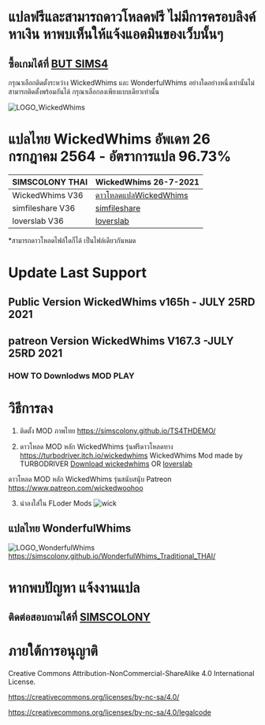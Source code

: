 
# แปลฟรีและสามารถดาวโหลดฟรี ไม่มีการครอบลิงค์หาเงิน หาพบเห็นให้แจ้งแอดมินของเว็บนั้นๆ
## ซื้อเกมได้ที่ [BUT SIMS4](https://www.cdkeys.com/pc/games/the-sims-4-standard-edition-pc-cd-key-origin?mw_aref=simscolony)

กรุณาเลือกติดตั้งระหว่าง WickedWhims และ WonderfulWhims อย่างใดอย่างหนึ่งเท่านั้นไม่สามารถติดตั้งพร้อมกันได้
กรุณาเลือกลงเพียงแบบเดียวเท่านั้น

![LOGO_WickedWhims](https://img.itch.zone/aW1nLzMzMDExODAucG5n/original/mSNqg3.png)

# แปลไทย WickedWhims อัพเดท 26 กรกฎาคม 2564 - อัตราการแปล 96.73%

| SIMSCOLONY THAI| WickedWhims 26-7-2021|
| ------------- | ------------- |
| WickedWhims V36| [ดาวโหลดแปลWickedWhims](https://github.com/simscolony/WickedWhims_Traditional_THAI/raw/master/%5BSIMSCOLONY%5DWickedWhims_TH_V36.package) |
| simfileshare V36| [simfileshare](http://www.simfileshare.net/download/2615211/) |
| loverslab V36| [loverslab](https://www.loverslab.com/files/file/5755-sims-4-wickedwhims-thai-locallization-support-v165e%C2%A0-june-10th-2021/) |

*สามารถดาวโหลดไฟล์ใดก็ได้ เป็นไฟล์เดียวกันหมด
# Update Last Support 
## Public Version WickedWhims v165h - JULY 25RD 2021
##  patreon Version WickedWhim﻿s V167.3 -JULY 25RD 2021
### HOW TO Downlodws MOD PLAY 

# วิธีการลง
1. ติดตั้ง MOD ภาพไทย
https://simscolony.github.io/TS4THDEMO/

2. ดาวโหลด MOD หลัก WickedWhims  รุ่นฟรีดาวโหลดทาง
https://turbodriver.itch.io/wickedwhims
WickedWhims Mod made by TURBODRIVER   [Download wickedwhims](https://wickedwhimsmod.com/download/) OR
[loverslab](https://www.loverslab.com/files/file/5755-sims-4-thai-translation-for-wickedwhims-435140c-16-april-2019/)


ดาวโหลด MOD หลัก WickedWhims  รุ่นสนับสนุับ
Patreon https://www.patreon.com/wickedwoohoo


3. นำลงใส่ใน FLoder Mods
![wick](https://i.imgur.com/yzwIcAP.jpg)


## แปลไทย WonderfulWhims

![LOGO_WonderfulWhims](https://img.itch.zone/aW1nLzQyNjc4NDEucG5n/original/bivTAu.png)
https://simscolony.github.io/WonderfulWhims_Traditional_THAI/


# หากพบปัญหา แจ้งงานแปล
## ติดต่อสอบถามได้ที่ [SIMSCOLONY](https://www.facebook.com/SimsColony/)

# ภายใต้การอนุญาติ 

Creative Commons Attribution-NonCommercial-ShareAlike 4.0 International License.

https://creativecommons.org/licenses/by-nc-sa/4.0/

https://creativecommons.org/licenses/by-nc-sa/4.0/legalcode

